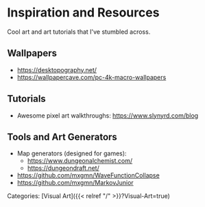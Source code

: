 # Inspiration and Resources

Cool art and art tutorials that I've stumbled across.

## Wallpapers

 - https://desktopography.net/
 - https://wallpapercave.com/pc-4k-macro-wallpapers

## Tutorials

 - Awesome pixel art walkthroughs: https://www.slynyrd.com/blog

## Tools and Art Generators

 - Map generators (designed for games):
   - https://www.dungeonalchemist.com/
   - https://dungeondraft.net/
 - https://github.com/mxgmn/WaveFunctionCollapse
 - https://github.com/mxgmn/MarkovJunior

Categories: [Visual Art]({{< relref "/" >}}?Visual-Art=true)